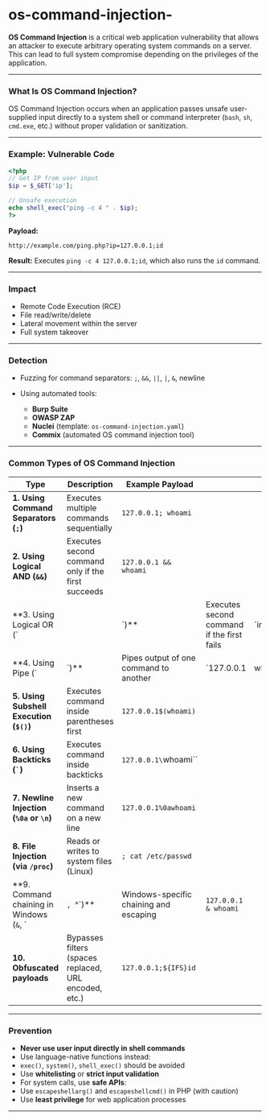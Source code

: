 # os-command-injection-
**OS Command Injection** is a critical web application vulnerability that allows an attacker to execute arbitrary operating system commands on a server. This can lead to full system compromise depending on the privileges of the application.

---

###  **What Is OS Command Injection?**

OS Command Injection occurs when an application passes unsafe user-supplied input directly to a system shell or command interpreter (`bash`, `sh`, `cmd.exe`, etc.) without proper validation or sanitization.

---

###  **Example: Vulnerable Code**

```php
<?php
// Get IP from user input
$ip = $_GET['ip'];

// Unsafe execution
echo shell_exec("ping -c 4 " . $ip);
?>
```

**Payload:**

```
http://example.com/ping.php?ip=127.0.0.1;id
```

**Result:**
Executes `ping -c 4 127.0.0.1;id`, which also runs the `id` command.

---

###  **Impact**

* Remote Code Execution (RCE)
* File read/write/delete
* Lateral movement within the server
* Full system takeover
  
---

###  **Detection**

* Fuzzing for command separators: `;`, `&&`, `||`, `|`, `&`, newline
* Using automated tools:

  * **Burp Suite**
  * **OWASP ZAP**
  * **Nuclei** (template: `os-command-injection.yaml`)
  * **Commix** (automated OS command injection tool)

---


###  **Common Types of OS Command Injection**

| Type                                        | Description                                           | Example Payload                        |                                            |               |   |          |
| ------------------------------------------- | ----------------------------------------------------- | -------------------------------------- | ------------------------------------------ | ------------- | - | -------- |
| **1. Using Command Separators (`;`)**       | Executes multiple commands sequentially               | `127.0.0.1; whoami`                    |                                            |               |   |          |
| **2. Using Logical AND (`&&`)**             | Executes second command only if the first succeeds    | `127.0.0.1 && whoami`                  |                                            |               |   |          |
| \*\*3. Using Logical OR (\`                 |                                                       | \`)\*\*                                | Executes second command if the first fails | \`invalidhost |   | whoami\` |
| \*\*4. Using Pipe (\`                       | \`)\*\*                                               | Pipes output of one command to another | \`127.0.0.1                                | whoami\`      |   |          |
| **5. Using Subshell Execution (`$()`)**     | Executes command inside parentheses first             | `127.0.0.1$(whoami)`                   |                                            |               |   |          |
| **6. Using Backticks (`` ` ``)**            | Executes command inside backticks                     | `127.0.0.1\`whoami\`\`                 |                                            |               |   |          |
| **7. Newline Injection (`%0a` or `\n`)**    | Inserts a new command on a new line                   | `127.0.0.1%0awhoami`                   |                                            |               |   |          |
| **8. File Injection (via `/proc`)**         | Reads or writes to system files (Linux)               | `; cat /etc/passwd`                    |                                            |               |   |          |
| \*\*9. Command chaining in Windows (`&`, \` | `, `^\`)\*\*                                          | Windows-specific chaining and escaping | `127.0.0.1 & whoami`                       |               |   |          |
| **10. Obfuscated payloads**                 | Bypasses filters (spaces replaced, URL encoded, etc.) | `127.0.0.1;${IFS}id`                   |                                            |               |   |          |

---

###  **Prevention**

* **Never use user input directly in shell commands**
* Use language-native functions instead:
* `exec()`, `system()`, `shell_exec()` should be avoided
* Use **whitelisting** or **strict input validation**
* For system calls, use **safe APIs**:
* Use `escapeshellarg()` and `escapeshellcmd()` in PHP (with caution)
* Use **least privilege** for web application processes

---




